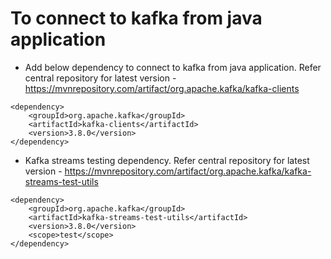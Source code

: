 # To connect to kafka from java application
* Add below dependency to connect to kafka from java application. Refer central repository for latest version - https://mvnrepository.com/artifact/org.apache.kafka/kafka-clients
```
<dependency>
    <groupId>org.apache.kafka</groupId>
    <artifactId>kafka-clients</artifactId>
    <version>3.8.0</version>
</dependency>
```
* Kafka streams testing dependency. Refer central repository for latest version - https://mvnrepository.com/artifact/org.apache.kafka/kafka-streams-test-utils
```
<dependency>
    <groupId>org.apache.kafka</groupId>
    <artifactId>kafka-streams-test-utils</artifactId>
    <version>3.8.0</version>
    <scope>test</scope>
</dependency>
```